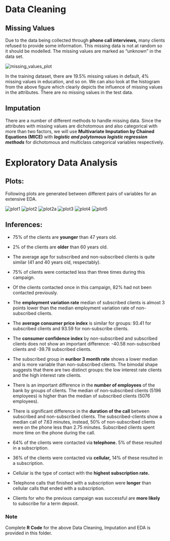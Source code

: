 
# Data Cleaning

## Missing Values

Due to the data being collected through **phone call interviews,** many clients refused to provide some information. This missing data is not at random so it should be modelled. The missing values are marked as “unknown” in the data set.

![missing_values_plot](https://user-images.githubusercontent.com/16735822/38424599-33d3f3d0-39cf-11e8-908b-036db73fa978.png)


In the training dataset, there are 19.5% missing values in default, 4% missing values in education, and so on. We can also look at the histogram from the above figure which clearly depicts the influence of missing values in the attributes. There are no missing values in the test data.

## Imputation

There are a number of different methods to handle missing data. Since the attributes with missing values are dichotomous and also categorical with more than two factors, we will use **Multivariate Imputation by Chained Equations (MICE)** with ***logistic and polytomous logistic regression methods*** for dichotomous and multiclass categorical variables respectively.


# Exploratory Data Analysis

## Plots:
Following plots are generated between different pairs of variables for an extensive EDA.

![plot1](https://user-images.githubusercontent.com/16735822/38424887-11f487d8-39d0-11e8-8174-be52296c0292.png)
![plot2](https://user-images.githubusercontent.com/16735822/38424890-12460f68-39d0-11e8-9c27-2c8fe84886ae.png)
![plot2a](https://user-images.githubusercontent.com/16735822/38424891-129afe9c-39d0-11e8-8889-91e3a3b805c9.png)
![plot3](https://user-images.githubusercontent.com/16735822/38424892-12f3f812-39d0-11e8-9de1-a2262dbd600d.png)
![plot4](https://user-images.githubusercontent.com/16735822/38424893-134d5722-39d0-11e8-9b0e-27f04b523f95.png)
![plot5](https://user-images.githubusercontent.com/16735822/38424895-139f9ed8-39d0-11e8-871b-c4c977fc947c.png)

## Inferences:

* 	75% of the clients are **younger** than 47 years old.

* 	2% of the clients are **older** than 60 years old.

*   The average age for subscribed and non-subscribed clients is quite similar (41 and 40 years old, respectably).

* 	75% of clients were contacted less than three times during this campaign.

* 	Of the clients contacted once in this campaign, 82% had not been contacted previously.

* 	The **employment variation rate** median of subscribed clients is almost 3 points lower than the median employment variation rate of non-subscribed clients.

* 	The **average consumer price index** is similar for groups: 93.41 for subscribed clients and 93.59 for non-subscribe clients.

* 	The **consumer confidence index** by non-subscribed and subscribed clients does not show an important difference: -40.58 non-subscribed clients and -39.78 subscribed clients.

* 	The subscribed group in **euribor 3 month rate** shows a lower median and is more variable than non-subscribed clients. The bimodal shape suggests that there are two distinct groups: the low interest rate clients and the high interest rate clients.

* 	There is an important difference in the **number of employees** of the bank by groups of clients. The median of non-subscribed clients (5196 employees) is higher than the median of subscribed clients (5076 employees).

* 	There is significant difference in the **duration of the call** between subscribed and non-subscribed clients. The subscribed-clients show a median call of 7.63 minutes, instead, 50% of non-subscribed clients were on the phone less than 2.75 minutes. Subscribed clients spent more time on the phone during the call.

* 	64% of the clients were contacted via **telephone.** 5% of these resulted in a subscription.

* 	36% of the clients were contacted via **cellular,** 14% of these resulted in a subscription.

* 	Cellular is the type of contact with the **highest subscription rate.**

* 	Telephone calls that finished with a subscription were **longer** than cellular calls that ended with a subscription.

* 	Clients for who the previous campaign was successful are **more likely** to subscribe for a term deposit.

### Note
Complete **R Code** for the above Data Cleaning, Imputation and EDA is provided in this folder.






